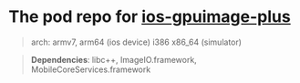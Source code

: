 
# The pod repo for [ios-gpuimage-plus](https://github.com/wysaid/ios-gpuimage-plus)

> arch: armv7, arm64 (ios device) i386 x86_64 (simulator)

>__Dependencies__:  libc++, ImageIO.framework, MobileCoreServices.framework
